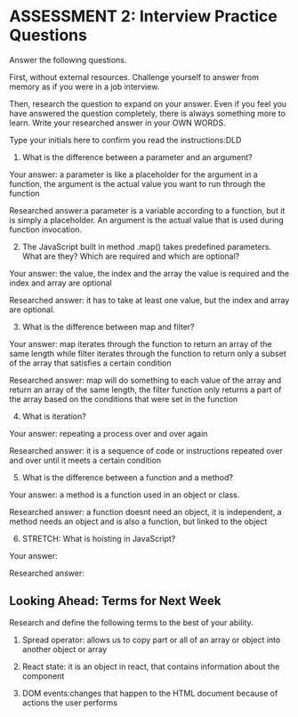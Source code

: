 # ASSESSMENT 2: Interview Practice Questions

Answer the following questions.

First, without external resources. Challenge yourself to answer from memory as if you were in a job interview.

Then, research the question to expand on your answer. Even if you feel you have answered the question completely, there is always something more to learn. Write your researched answer in your OWN WORDS.

Type your initials here to confirm you read the instructions:DLD

1. What is the difference between a parameter and an argument?

Your answer: a parameter is like a placeholder for the argument in a function, the argument is the actual value you want to run through the function

Researched answer:a parameter is a variable according to a function, but it is simply a placeholder. An argument is the actual value that is used during function invocation. 

2. The JavaScript built in method .map() takes predefined parameters. What are they? Which are required and which are optional?

Your answer: the value, the index and the array the value is required and the index and array are optional

Researched answer: it has to take at least one value, but the index and array are optional. 

3. What is the difference between map and filter?

Your answer: map iterates through the function to return an array of the same length while filter iterates through the function to return only a subset of the array that satisfies a certain condition

Researched answer: map will do something to each value of the array and return an array of the same length, the filter function only returns a part of the array based on the conditions that were set in the function 

4. What is iteration?

Your answer: repeating a process over and over again 

Researched answer: it is a sequence of code or instructions repeated over and over until it meets a certain condition

5. What is the difference between a function and a method?

Your answer: a method is a function used in an object or class. 

Researched answer: a function doesnt need an object, it is independent, a method needs an object and is also a function,  but linked to the object 

6. STRETCH: What is hoisting in JavaScript?

Your answer:

Researched answer:

## Looking Ahead: Terms for Next Week

Research and define the following terms to the best of your ability.

1. Spread operator: allows us to copy part or all of an array or object into another object or array

2. React state: it is an object in react, that contains information about the component

3. DOM events:changes that happen to the HTML document because of actions the user performs 
